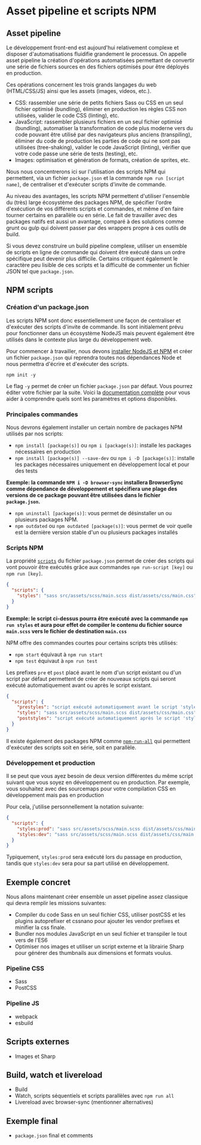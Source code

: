 # Asset pipeline et scripts NPM

## Asset pipeline

Le développement front-end est aujourd'hui relativement complexe et disposer d'automatisations fluidifie grandement le processus. On appelle asset pipeline la création d'opérations automatisées permettant de convertir une série de fichiers sources en des fichiers optimisés pour être déployés en production.

Ces opérations concernent les trois grands langages du web (HTML/CSS/JS) ainsi que les assets (images, videos, etc.).

- CSS: rassembler une série de petits fichiers Sass ou CSS en un seul fichier optimisé (bundling), éliminer en production les règles CSS non utilisées, valider le code CSS (linting), etc.
- JavaScript: rassembler plusieurs fichiers en un seul fichier optimisé (bundling), automatiser la transformation de code plus moderne vers du code pouvant être utilisé par des navigateurs plus anciens (transpiling), éliminer du code de production les parties de code qui ne sont pas utilisées (tree-shaking), valider le code JavaScript (linting), vérifier que votre code passe une série de tests (testing), etc.
- Images: optimisation et génération de formats, création de sprites, etc.

Nous nous concentrerons ici sur l'utilisation des scripts NPM qui permettent, via un fichier `package.json` et la commande `npm run [script name]`, de centraliser et d'exécuter scripts d'invite de commande.

Au niveau des avantages, les scripts NPM permettent d'utiliser l'ensemble du (très) large écosystème des packages NPM, de spécifier l'ordre d'exécution de vos différents scripts et commandes, et même d'en faire tourner certains en parallèle ou en série. Le fait de travailler avec des packages natifs est aussi un avantage, comparé à des solutions comme grunt ou gulp qui doivent passer par des wrappers propre à ces outils de build.

Si vous devez construire un build pipeline complexe, utiliser un ensemble de scripts en ligne de commande qui doivent être exécuté dans un ordre spécifique peut devenir plus difficile. Certains critiquent également le caractère peu lisible de ces scripts et la difficulté de commenter un fichier JSON tel que `package.json`.

## NPM scripts

### Création d'un package.json

Les scripts NPM sont donc essentiellement une façon de centraliser et d'exécuter des scripts d'invite de commande. Ils sont initialement prévu pour fonctionner dans un écosystème NodeJS mais peuvent également être utilisés dans le contexte plus large du développement web.

Pour commencer à travailler, nous devons [installer NodeJS et NPM](https://docs.npmjs.com/downloading-and-installing-node-js-and-npm) et créer un fichier `package.json` qui reprendra toutes nos dépendances Node et nous permettra d'écrire et d'exécuter des scripts.

```text
npm init -y
```

Le flag `-y` permet de créer un fichier `package.json` par défaut. Vous pourrez éditer votre fichier par la suite. Voici la [documentation complète](https://docs.npmjs.com/files/package.json) pour vous aider à comprendre quels sont les paramètres et options disponibles.

### Principales commandes

Nous devrons également installer un certain nombre de packages NPM utilisés par nos scripts:

- `npm install [package(s)]` ou `npm i [package(s)]`: installe les packages nécessaires en production
- `npm install [package(s)] --save-dev` ou `npm i -D [package(s)]`: installe les packages nécessaires uniquement en développement local et pour des tests

**Exemple: la commande `NPM i -D browser-sync` installera BrowserSync comme dépendance de développement et spécifiera une plage des versions de ce package pouvant être utilisées dans le fichier `package.json`.**

- `npm uninstall [package(s)]`: vous permet de désinstaller un ou plusieurs packages NPM.
- `npm outdated` ou `npm outdated [package(s)]`: vous permet de voir quelle est la dernière version stable d'un ou plusieurs packages installés

### Scripts NPM

La propriété [`scripts`](https://docs.npmjs.com/cli/v7/using-npm/scripts) du fichier `package.json` permet de créer des scripts qui vont pouvoir être exécutés grâce aux commandes `npm run-script [key]` ou `npm run [key]`.

```json
{
  "scripts": {
    "styles": "sass src/assets/scss/main.scss dist/assets/css/main.css",
  }
}
```

**Exemple: le script ci-dessus pourra être exécuté avec la commande `npm run styles` et aura pour effet de compiler le contenu du fichier source `main.scss` vers le fichier de destination `main.css`**

NPM offre des commandes courtes pour certains scripts très utilisés:

- `npm start` équivaut à `npm run start`
- `npm test` équivaut à `npm run test`

Les prefixes `pre` et `post` placé avant le nom d'un script existant ou d'un script par défaut permettent de créer de nouveaux scripts qui seront exécuté automatiquement avant ou après le script existant.

```json
{
  "scripts": {
    "prestyles": "script exécuté automatiquement avant le script 'styles'",
    "styles": "sass src/assets/scss/main.scss dist/assets/css/main.css",
    "poststyles": "script exécuté automatiquement après le script 'styles'"
  }
}
```

Il existe également des packages NPM comme [`npm-run-all`](https://www.npmjs.com/package/npm-run-all) qui permettent d'exécuter des scripts soit en série, soit en parallèle.

### Développement et production

Il se peut que vous ayez besoin de deux version différentes du même script suivant que vous soyez en développement ou en production. Par exemple, vous souhaitez avec des sourcemaps pour votre compilation CSS en développement mais pas en production

Pour cela, j'utilise personnellement la notation suivante:

```json
{
  "scripts": {
    "styles:prod": "sass src/assets/scss/main.scss dist/assets/css/main.css --no-source-map --style=compressed",
    "styles:dev": "sass src/assets/scss/main.scss dist/assets/css/main.css --embed-source-map --source-map-urls=absolute"
  }
}
```

Typiquement, `styles:prod` sera exécuté lors du passage en production, tandis que `styles:dev` sera pour sa part utilisé en développement.

## Exemple concret

Nous allons maintenant créer ensemble un asset pipeline assez classique qui devra remplir les missions suivantes:

- Compiler du code Sass en un seul fichier CSS, utiliser postCSS et les plugins autoprefixer et cssnano pour ajouter les vendor prefixes et minifier la css finale.
- Bundler nos modules JavaScript en un seul fichier et transpiler le tout vers de l'ES6
- Optimiser nos images et utiliser un script externe et la librairie Sharp pour générer des thumbnails aux dimensions et formats voulus.

### Pipeline CSS

- Sass
- PostCSS

### Pipeline JS

- webpack
- esbuild

## Scripts externes

- Images et Sharp

## Build, watch et livereload

- Build
- Watch, scripts séquentiels et scripts parallèles avec `npm run all`
- Livereload avec browser-sync (mentionner alternatives)

## Exemple final

- `package.json` final et comments